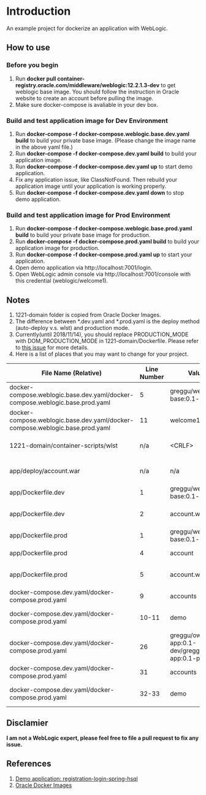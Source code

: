 # Introduction
An example project for dockerize an application with WebLogic.

## How to use

### Before you begin
1. Run **docker pull container-registry.oracle.com/middleware/weblogic:12.2.1.3-dev** to get weblogic base image. You should follow the instruction in Oracle website to create an account before pulling the image.
2. Make sure docker-compose is avaliable in your dev box.

### Build and test application image for Dev Environment
1. Run **docker-compose -f docker-compose.weblogic.base.dev.yaml build** to build your private base image. (Please change the image name in the above yaml file.)
2. Run **docker-compose -f docker-compose.dev.yaml build** to build your application image.
3. Run **docker-compose -f docker-compose.dev.yaml up** to start demo application.
4. Fix any application issue, like ClassNotFound. Then rebuild your application image until your application is working properly.
5. Run **docker-compose -f docker-compose.dev.yaml down** to stop demo application.

### Build and test application image for Prod Environment
1. Run **docker-compose -f docker-compose.weblogic.base.prod.yaml build** to build your private base image for production.
2. Run **docker-compose -f docker-compose.prod.yaml build** to build your application image for production.
3. Run **docker-compose -f docker-compose.prod.yaml up** to start your application.
4. Open demo application via http://localhost:7001/login.
5. Open WebLogic admin console via http://localhost:7001/console with this credential (weblogic/welcome1).

## Notes
1. 1221-domain folder is copied from Oracle Docker Images.
2. The difference between *.dev.yaml and *.prod.yaml is the deploy method (auto-deploy v.s. wlst) and production mode.
3. Currently(until 2018/11/14), you should replace PRODUCTION_MODE with DOM_PRODUCTION_MODE in 1221-domain/Dockerfile.
   Please refer to [this issue](https://github.com/oracle/docker-images/issues/1049) for more details.
4. Here is a list of places that you may want to change for your project.

|File Name (Relative)|Line Number|Value|Comment|
|--------------------|-----------|-----|-------|
|docker-compose.weblogic.base.dev.yaml/docker-compose.weblogic.base.prod.yaml|5|greggu/weblogic-base:0.1-dev|Should be your image name|
|docker-compose.weblogic.base.dev.yaml/docker-compose.weblogic.base.prod.yaml|11|welcome1|Should be your password|
|1221-domain/container-scripts/wlst|n/a|\<CRLF\>|Should be LF (for Docker for Windows user)|
|app/deploy/account.war|n/a|n/a|Should be your application package name|
|app/Dockerfile.dev|1|greggu/weblogic-base:0.1-dev|Should be your image name|
|app/Dockerfile.dev|2|account.war|Should be your application package name|
|app/Dockerfile.prod|1|greggu/weblogic-base:0.1-prod|Should be your image name|
|app/Dockerfile.prod|4|account|Should be your application name|
|app/Dockerfile.prod|5|account.war|Shoud be your application package name|
|docker-compose.dev.yaml/docker-compose.prod.yaml|9|accounts|Should be your database name|
|docker-compose.dev.yaml/docker-compose.prod.yaml|10-11|demo|Should be your database username/password|
|docker-compose.dev.yaml/docker-compose.prod.yaml|26|greggu/owl-app:0.1-dev/greggu/owl-app:0.1-prod|Should be your image name|
|docker-compose.dev.yaml/docker-compose.prod.yaml|31|accounts|Should be your database name|
|docker-compose.dev.yaml/docker-compose.prod.yaml|32-33|demo|Should be your database username/password|


## Disclamier
**I am not a WebLogic expert, please feel free to file a pull request to fix any issue.**

## References
1. [Demo application: registration-login-spring-hsql](https://github.com/hellokoding/registration-login-spring-hsql) 
2. [Oracle Docker Images](https://github.com/oracle/docker-images)
